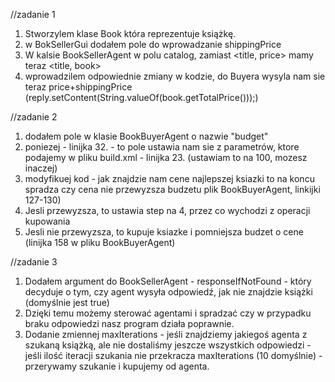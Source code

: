 //zadanie 1
1. Stworzylem klase Book która reprezentuje książkę.
2. w BokSellerGui dodałem pole do wprowadzanie shippingPrice
3. W kalsie BookSellerAgent w polu catalog, zamiast <title, price> mamy teraz <title, book>
4. wprowadzilem odpowiednie zmiany w kodzie, do Buyera wysyla nam sie teraz price+shippingPrice (reply.setContent(String.valueOf(book.getTotalPrice()));)

//zadanie 2
1. dodałem pole w klasie BookBuyerAgent o nazwie "budget"
2. poniezej - linijka 32. - to pole ustawia nam sie z parametrów, ktore podajemy w pliku build.xml - linijka 23. (ustawiam to na 100, mozesz inaczej)
3. modyfikuej kod - jak znajdzie nam cene najlepszej ksiazki to na koncu spradza czy cena nie przewyzsza budzetu plik BookBuyerAgent, linkijki 127-130)
4. Jesli przewyzsza, to ustawia step na 4, przez co wychodzi z operacji kupowania
5. Jesli nie przewyzsza, to kupuje ksiazke i pomniejsza budzet o cene (linijka 158 w pliku BookBuyerAgent)

//zadanie 3
1. Dodałem argument do BookSellerAgent - responseIfNotFound - który decyduje o tym, czy agent wysyła odpowiedź, jak nie znajdzie książki (domyślnie jest true)
2. Dzięki temu możemy sterować agentami i spradzać czy w przypadku braku odpowiedzi nasz program działa poprawnie.
3. Dodanie zmiennej maxIterations - jeśli znajdziemy jakiegoś agenta z szukaną książką, ale nie dostaliśmy jeszcze wszystkich odpowiedzi - jeśli ilość iteracji szukania nie przekracza maxIterations (10 domyślnie) - przerywamy szukanie i kupujemy od agenta.
